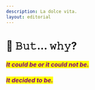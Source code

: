 ```yaml
---
description: La dolce vita.
layout: editorial
---
```


# 🤯 𝙱𝚞𝚝... 𝚠𝚑𝚢?

### _<mark style="color:purple;">It could be or it could not be.</mark>_&#x20;

### _<mark style="color:purple;">It decided to be.</mark>_
